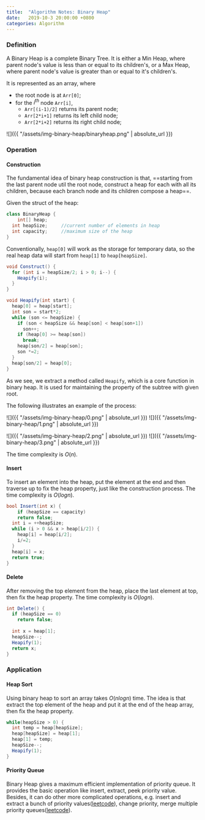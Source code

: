 ```yaml
---
title:  "Algorithm Notes: Binary Heap"
date:   2019-10-3 20:00:00 +0800
categories: Algorithm
---
```




### Definition

A Binary Heap is a complete Binary Tree. It is either a Min Heap, where parent node's value is less than or equal to its children's, or a Max Heap, where parent node's value is greater than or equal to it's children's. 

It is represented as an array, where

* the root node is at `Arr[0]`;
* for the $i^{th}$ node `Arr[i]`, 
  * `Arr[(i-1)/2]` returns its parent node;
  * `Arr[2*i+1]` returns its left child node;
  * `Arr[2*i+2]` returns its right child node;

![]({{ "/assets/img-binary-heap/binaryheap.png" | absolute_url }})



### Operation

#### Construction

The fundamental idea of binary heap construction is that, ==starting from the last parent node util the root node, construct a heap for each with all its children, because each branch node and its children compose a heap==.

Given the struct of the heap:

```c#
class BinaryHeap {
	int[] heap;
  int heapSize;		//current number of elements in heap
  int capacity;		//maximum size of the heap
}
```

Conventionally, `heap[0]` will work as the storage for temporary data, so the real heap data will start from `heap[1]` to `heap[heapSize]`. 

```c#
void Construct() {	
  for (int i = heapSize/2; i > 0; i--) {
    Heapify(i);
  }
}

void Heapify(int start) {
  heap[0] = heap[start];
  int son = start*2;
  while (son <= heapSize) {
    if (son < heapSize && heap[son] < heap[son+1])
      son++;
    if (heap[0] >= heap[son])
      break;
    heap[son/2] = heap[son];
    son *=2;
  }
  heap[son/2] = heap[0];
}
```

As we see, we extract a method called `Heapify`, which is a core function in binary heap. It is used for maintaining the property of the subtree with given root.

The following illustrates an example of the process:

![]({{ "/assets/img-binary-heap/0.png" | absolute_url }})		![]({{ "/assets/img-binary-heap/1.png" | absolute_url }})

![]({{ "/assets/img-binary-heap/2.png" | absolute_url }})		![]({{ "/assets/img-binary-heap/3.png" | absolute_url }})

The time complexity is $O(n)$.

#### Insert

To insert an element into the heap, put the element at the end and then traverse up to fix the heap property, just like the construction process. The time complexity is $O(logn)$.

```c#
bool Insert(int x) {
	if (heapSize == capacity)
    return false;
  int i = ++heapSize;
  while (i > 0 && x > heap[i/2]) {
    heap[i] = heap[i/2];
    i/=2;
  }
  heap[i] = x;
  return true;
}
```

#### Delete

After removing the top element from the heap, place the last element at top, then fix the heap property. The time complexity is $O(logn)$.

```c#
int Delete() {
  if (heapSize == 0) 
    return false;
  
  int x = heap[1];
  heapSize--;
  Heapify(1);
  return x;
}
```



### Application

#### Heap Sort

Using binary heap to sort an array takes $O(nlogn)$ time. The idea is that extract the top element of the heap and put it at the end of the heap array, then fix the heap property.

```c#
while(heapSize > 0) {
  int temp = heap[heapSize];
  heap[heapSize] = heap[1];
  heap[1] = temp;
  heapSize--;
  Heapify(1);
}
```

#### Priority Queue

Binary Heap gives a maximum efficient implementation of priority queue. It provides the basic operation like insert, extract, peek priority value. Besides, it can do other more complicated operations, e.g. insert and extract a bunch of priority values([leetcode](https://leetcode.com/problems/kth-largest-element-in-an-array/)), change priority, merge multiple priority queues([leetcode](https://leetcode.com/problems/merge-k-sorted-lists/)).

